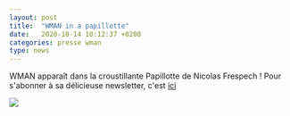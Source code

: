 ```yaml
---
layout: post
title:  "WMAN in a papillotte"
date:   2020-10-14 10:12:37 +0200
categories: presse wman
type: news
---
```

WMAN apparaît dans la croustillante Papillotte de Nicolas Frespech ! Pour s'abonner à sa délicieuse newsletter, c'est [ici](https://tinyletter.com/Papillote)

<img class="photopost" src="{{site.baseurl}}/imgs/papillotte.gif" onmouseover="this.src='{{site.baseurl}}/imgs/papillotte.png'" onmouseout="this.src='{{site.baseurl}}/imgs/papillotte.gif'" />
